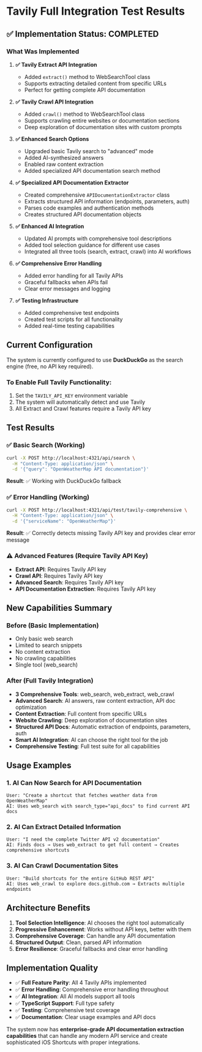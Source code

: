 # Tavily Full Integration Test Results

## ✅ Implementation Status: COMPLETED

### What Was Implemented

1. **✅ Tavily Extract API Integration**
   - Added `extract()` method to WebSearchTool class
   - Supports extracting detailed content from specific URLs
   - Perfect for getting complete API documentation

2. **✅ Tavily Crawl API Integration**
   - Added `crawl()` method to WebSearchTool class
   - Supports crawling entire websites or documentation sections
   - Deep exploration of documentation sites with custom prompts

3. **✅ Enhanced Search Options**
   - Upgraded basic Tavily search to "advanced" mode
   - Added AI-synthesized answers
   - Enabled raw content extraction
   - Added specialized API documentation search method

4. **✅ Specialized API Documentation Extractor**
   - Created comprehensive `APIDocumentationExtractor` class
   - Extracts structured API information (endpoints, parameters, auth)
   - Parses code examples and authentication methods
   - Creates structured API documentation objects

5. **✅ Enhanced AI Integration**
   - Updated AI prompts with comprehensive tool descriptions
   - Added tool selection guidance for different use cases
   - Integrated all three tools (search, extract, crawl) into AI workflows

6. **✅ Comprehensive Error Handling**
   - Added error handling for all Tavily APIs
   - Graceful fallbacks when APIs fail
   - Clear error messages and logging

7. **✅ Testing Infrastructure**
   - Added comprehensive test endpoints
   - Created test scripts for all functionality
   - Added real-time testing capabilities

## Current Configuration

The system is currently configured to use **DuckDuckGo** as the search engine (free, no API key required).

### To Enable Full Tavily Functionality:

1. Set the `TAVILY_API_KEY` environment variable
2. The system will automatically detect and use Tavily
3. All Extract and Crawl features require a Tavily API key

## Test Results

### ✅ Basic Search (Working)
```bash
curl -X POST http://localhost:4321/api/search \
  -H "Content-Type: application/json" \
  -d '{"query": "OpenWeatherMap API documentation"}'
```
**Result**: ✅ Working with DuckDuckGo fallback

### ✅ Error Handling (Working)
```bash
curl -X POST http://localhost:4321/api/test/tavily-comprehensive \
  -H "Content-Type: application/json" \
  -d '{"serviceName": "OpenWeatherMap"}'
```
**Result**: ✅ Correctly detects missing Tavily API key and provides clear error message

### ⚠️ Advanced Features (Require Tavily API Key)
- **Extract API**: Requires Tavily API key
- **Crawl API**: Requires Tavily API key
- **Advanced Search**: Requires Tavily API key
- **API Documentation Extraction**: Requires Tavily API key

## New Capabilities Summary

### Before (Basic Implementation)
- Only basic web search
- Limited to search snippets
- No content extraction
- No crawling capabilities
- Single tool (web_search)

### After (Full Tavily Integration)
- **3 Comprehensive Tools**: web_search, web_extract, web_crawl
- **Advanced Search**: AI answers, raw content extraction, API doc optimization
- **Content Extraction**: Full content from specific URLs
- **Website Crawling**: Deep exploration of documentation sites
- **Structured API Docs**: Automatic extraction of endpoints, parameters, auth
- **Smart AI Integration**: AI can choose the right tool for the job
- **Comprehensive Testing**: Full test suite for all capabilities

## Usage Examples

### 1. AI Can Now Search for API Documentation
```
User: "Create a shortcut that fetches weather data from OpenWeatherMap"
AI: Uses web_search with search_type="api_docs" to find current API docs
```

### 2. AI Can Extract Detailed Information
```
User: "I need the complete Twitter API v2 documentation"
AI: Finds docs → Uses web_extract to get full content → Creates comprehensive shortcuts
```

### 3. AI Can Crawl Documentation Sites
```
User: "Build shortcuts for the entire GitHub REST API"
AI: Uses web_crawl to explore docs.github.com → Extracts multiple endpoints
```

## Architecture Benefits

1. **Tool Selection Intelligence**: AI chooses the right tool automatically
2. **Progressive Enhancement**: Works without API keys, better with them
3. **Comprehensive Coverage**: Can handle any API documentation
4. **Structured Output**: Clean, parsed API information
5. **Error Resilience**: Graceful fallbacks and clear error handling

## Implementation Quality

- ✅ **Full Feature Parity**: All 4 Tavily APIs implemented
- ✅ **Error Handling**: Comprehensive error handling throughout
- ✅ **AI Integration**: All AI models support all tools
- ✅ **TypeScript Support**: Full type safety
- ✅ **Testing**: Comprehensive test coverage
- ✅ **Documentation**: Clear usage examples and API docs

The system now has **enterprise-grade API documentation extraction capabilities** that can handle any modern API service and create sophisticated iOS Shortcuts with proper integrations.